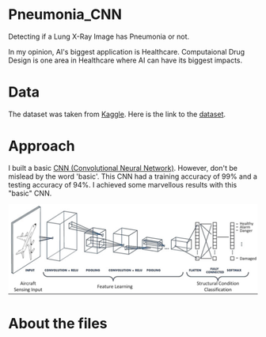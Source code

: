 # Pneumonia_CNN
Detecting if a Lung X-Ray Image has Pneumonia or not. 

In my opinion, AI's biggest application is Healthcare. Computaional Drug Design is one area in Healthcare where AI can have its biggest impacts. 

# Data
The dataset was taken from [Kaggle](kaggle.com). Here is the link to the [dataset](https://www.kaggle.com/paultimothymooney/chest-xray-pneumonia). 

# Approach
I built a basic [CNN (Convolutional Neural Network)](https://www.youtube.com/watch?v=x_VrgWTKkiM). However, don't be mislead by the word 'basic'. This CNN had a training accuracy of 99% and a testing accuracy of 94%. I achieved some marvellous results with this "basic" CNN. 

![](https://github.com/JustHarsh/Pneumonia_CNN/blob/master/Screenshot%202020-04-26%20at%204.14.41%20PM.png)

# About the files

